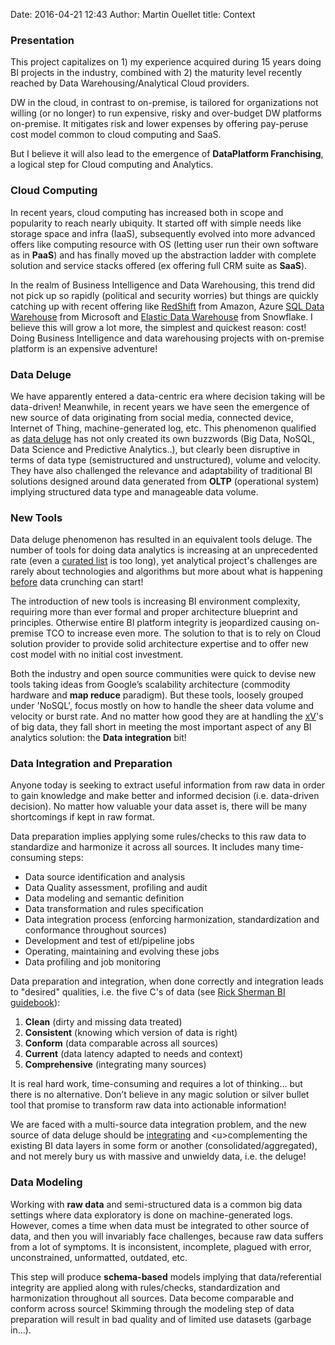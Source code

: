 Date: 2016-04-21 12:43
Author: Martin Ouellet
title: Context

### Presentation

This project capitalizes on 1) my experience acquired during 15 years doing BI projects in the industry, combined with 2) the maturity level recently reached by Data Warehousing/Analytical Cloud providers.

DW in the cloud, in contrast to on­-premise, is tailored for organizations not willing (or no longer) to run expensive, risky and over-­budget DW platforms on­-premise.  It mitigates risk and lower expenses by offering p​ay-per­use ​cost model common to cloud computing and SaaS.

But I believe it will also lead to the emergence of **DataPlatform Franchising**, a logical step for Cloud computing and Analytics.


### Cloud Computing

In recent years, ​cloud computing​ has increased both in scope and popularity to reach nearly ubiquity. It started off with simple needs like storage space and infra (IaaS), subsequently evolved into more advanced offers like computing resource with OS (letting user run their own software as in **​PaaS**)​ and has finally moved up the abstraction ladder with complete solution and service stacks offered (ex offering full CRM suite as **​SaaS**​).

In the realm of ​Business Intelligence​ and Data Warehousing, this trend did not pick up so rapidly (political and security worries) but things are quickly catching up with recent offering like [RedShift](https://aws.amazon.com/redshift/) from Amazon, Azure [SQL Data Warehouse](https://azure.microsoft.com/en-us/services/sql-data-warehouse/) from Microsoft and [Elastic Data Warehouse](http://www.snowflake.net/product/) from Snowflake. I believe this will grow a lot more, the simplest and quickest reason: cost! Doing Business Intelligence and data warehousing projects with on­-premise platform is an expensive adventure!


### Data Deluge

We have apparently entered a data-centric era where decision taking will be data-driven! Meanwhile, in recent years we have seen the emergence of new source of data originating from social media, connected device, Internet of Thing, machine-generated log, etc.  This phenomenon qualified as [​data deluge](http://www.economist.com/node/15579717) has not only created its own buzzwords (​Big Data​, ​NoSQL​, ​Data Science​ and ​Predictive Analytics​..), but clearly been disruptive in terms of data type (semi­structured and unstructured), volume and velocity. They have also challenged the relevance and adaptability of traditional BI solutions designed around data generated from **OLTP** (operational system)​ implying structured data type and manageable data volume.

### New Tools

Data deluge phenomenon has resulted in an equivalent tools deluge. The number of tools for doing data analytics is increasing at an unprecedented rate (even a [curated list](https://github.com/onurakpolat/awesome-bigdata) is too long), yet analytical project's challenges are rarely about technologies and algorithms but more about what is happening <u>before</u> data crunching can start!

The introduction of new tools is increasing BI environment complexity, requiring more than ever formal and proper architecture blueprint and principles. Otherwise entire BI platform integrity is jeopardized causing on­-premise TCO to increase even more. The solution to that is to rely on Cloud solution provider to provide solid architecture expertise and to offer new cost model with no initial cost investment.

Both the industry and open source communities were quick to devise new tools taking ideas from Google’s scalability architecture (​commodity​ ​hardware​ and **​map reduce**​ paradigm).  But these tools, loosely grouped under 'NoSQL'​, focus mostly on how to handle the sheer data volume and velocity or burst rate. And no matter how good they are at handling the ​[xV](https://datafloq.com/read/3vs-sufficient-describe-big-data/166)'s​ of big data, they fall short in meeting the most important aspect of any BI analytics solution: the **​Data integration**​ bit!

### Data Integration and Preparation

Anyone today is seeking to extract useful information from raw data in order to gain knowledge and make better and informed decision (i.e. data­-driven decision). No matter how valuable your data asset is, there will be many shortcomings if kept in raw format.

 Data preparation implies applying some rules/checks to this raw data to standardize and harmonize it across all sources. It includes many time-consuming steps:

* Data source identification and analysis
* Data Quality assessment, profiling and audit
* Data modeling and semantic definition
* Data transformation and rules specification
* Data integration process (enforcing harmonization, standardization and conformance throughout sources)
* Development and test of etl/pipeline jobs
* Operating, maintaining and evolving these jobs
* Data profiling and job monitoring

Data preparation and integration, when done correctly and integration leads to "desired" qualities, i.e. the five C's of data (see [Rick Sherman BI guidebook](https://www.safaribooksonline.com/library/view/business-intelligence-guidebook/9780124114616/)):

1. **Clean** (dirty and missing data treated)
2. **Consistent** (knowing which version of data is right)
3. **Conform** (data comparable across all sources)
4. **Current** (data latency adapted to needs and context)
5. **Comprehensive** (integrating many sources)

 It is real hard work, time­-consuming and requires a lot of thinking... but there is no alternative. Don’t believe in
any magic solution or silver­ bullet tool that promise to transform raw data into actionable information!

We are faced with a multi­-source data integration problem, and the new source of data deluge should be <u>integrating</u> and <​u>complementing​</u> the existing BI data layers in some form or another (consolidated/aggregated), and not merely bury us with massive and unwieldy data, i.e. the deluge!

### Data Modeling

Working with **raw data** and semi-structured data is a common big data settings where data exploratory is done on machine-generated logs. However, comes a time when data must be integrated to other source of data, and then you will invariably face challenges, because raw data suffers from a lot of symptoms.  It is inconsistent, incomplete, plagued with error, unconstrained, unformatted, outdated, etc.

This step will produce **schema-based** models implying that data/referential integrity are applied along with rules/checks, standardization and harmonization throughout all sources. Data become comparable and conform across source! Skimming through the modeling step of data preparation will result in bad quality and of limited use datasets (garbage in...).
